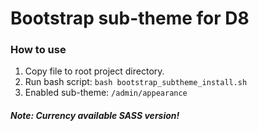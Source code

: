 # Bootstrap sub-theme for D8
### How to use
1) Copy file to root project directory.
2) Run bash script: ``bash bootstrap_subtheme_install.sh``
3) Enabled sub-theme: ``/admin/appearance``
##### Note: Currency available SASS version!
